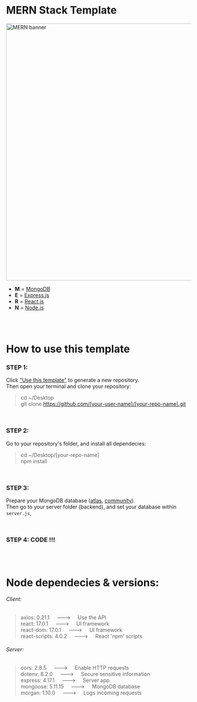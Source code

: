 # MERN Stack Template

<img src='https://github.com/belferink1996/MERN-template/blob/images/images/mern.jpeg' alt='MERN banner' width='700' />

- **M** = [MongoDB](https://www.mongodb.com)
- **E** = [Express.js](https://expressjs.com)
- **R** = [React.js](https://reactjs.org)
- **N** = [Node.js](https://nodejs.org)

<br />
<br />

# How to use this template

### STEP 1:

Click ["Use this template"](https://github.com/belferink1996/MERN-template/generate) to generate a
new repository.<br /> Then open your terminal and clone your repository:

> cd ~/Desktop <br /> git clone https://github.com/[your-user-name]/[your-repo-name].git

<br />

### STEP 2:

Go to your repository's folder, and install all dependecies:

> cd ~/Desktop/[your-repo-name]<br /> npm install

<br />

### STEP 3:

Prepare your MongoDB database ([atlas](https://www.mongodb.com/cloud/atlas),
[community](<https://github.com/belferink1996/MERN-template/wiki/Install-MongoDB-Community-Server-(MacOS)>)).<br />
Then go to your server folder (backend), and set your database within `server.js`,

<br />

### STEP 4: CODE !!!

<br />
<br />

# Node dependecies & versions:

###### Client:

> axios: 0.21.1 &nbsp;&nbsp;&nbsp; ---> &nbsp;&nbsp;&nbsp; Use the API<br /> react: 17.0.1
> &nbsp;&nbsp;&nbsp; ---> &nbsp;&nbsp;&nbsp; UI framework<br /> react-dom: 17.0.1 &nbsp;&nbsp;&nbsp;
> ---> &nbsp;&nbsp;&nbsp; UI framework<br /> react-scripts: 4.0.2 &nbsp;&nbsp;&nbsp; --->
> &nbsp;&nbsp;&nbsp; React 'npm' scripts

###### Server:

> cors: 2.8.5 &nbsp;&nbsp;&nbsp; ---> &nbsp;&nbsp;&nbsp; Enable HTTP requests<br/> dotenv: 8.2.0
> &nbsp;&nbsp;&nbsp; ---> &nbsp;&nbsp;&nbsp; Secure sensitive information<br /> express: 4.17.1
> &nbsp;&nbsp;&nbsp; ---> &nbsp;&nbsp;&nbsp; Server app<br /> mongoose: 5.11.15 &nbsp;&nbsp;&nbsp;
> ---> &nbsp;&nbsp;&nbsp; MongoDB database<br /> morgan: 1.10.0 &nbsp;&nbsp;&nbsp; --->
> &nbsp;&nbsp;&nbsp; Logs incoming requests
